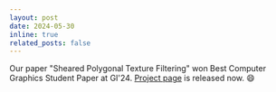 ```yaml
---
layout: post
date: 2024-05-30
inline: true
related_posts: false
---
```


Our paper "Sheared Polygonal Texture Filtering" won Best Computer Graphics Student Paper at GI'24. <a href="http://graphics.tudelft.nl/Publications-new/2024/LGKE24a/">Project page</a> is released now. :smile:
